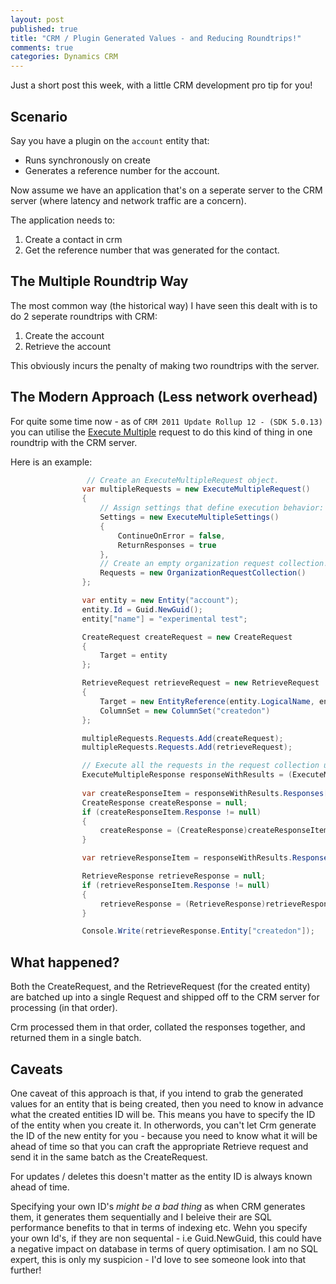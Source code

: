 ```yaml
---
layout: post
published: true
title: "CRM / Plugin Generated Values - and Reducing Roundtrips!"
comments: true
categories: Dynamics CRM
---
```


Just a short post this week, with a little CRM development pro tip for you!

## Scenario
Say you have a plugin on the `account` entity that:

- Runs synchronously on create
- Generates a reference number for the account.

Now assume we have an application that's on a seperate server to the CRM server (where latency and network traffic are a concern).

The application needs to:

1. Create a contact in crm
2. Get the reference number that was generated for the contact.

## The Multiple Roundtrip Way
The most common way (the historical way) I have seen this dealt with is to do 2 seperate roundtrips with CRM:

1. Create the account
2. Retrieve the account

This obviously incurs the penalty of making two roundtrips with the server.

## The Modern Approach (Less network overhead)
For quite some time now - as of `CRM 2011 Update Rollup 12 - (SDK 5.0.13)` you can utilise the [Execute Multiple](http://msdn.microsoft.com/en-gb/library/jj863604(v=crm.5).aspx) request to do this kind of thing in one roundtrip with the CRM server.

Here is an example:

``` csharp
 				 // Create an ExecuteMultipleRequest object.
                var multipleRequests = new ExecuteMultipleRequest()
                {
                    // Assign settings that define execution behavior: continue on error, return responses. 
                    Settings = new ExecuteMultipleSettings()
                    {
                        ContinueOnError = false,
                        ReturnResponses = true
                    },
                    // Create an empty organization request collection.
                    Requests = new OrganizationRequestCollection()
                };

                var entity = new Entity("account");
                entity.Id = Guid.NewGuid();
                entity["name"] = "experimental test";

                CreateRequest createRequest = new CreateRequest
                {
                    Target = entity
                };

                RetrieveRequest retrieveRequest = new RetrieveRequest
                {
                    Target = new EntityReference(entity.LogicalName, entity.Id),
                    ColumnSet = new ColumnSet("createdon")
                };

                multipleRequests.Requests.Add(createRequest);
                multipleRequests.Requests.Add(retrieveRequest);

                // Execute all the requests in the request collection using a single web method call.
                ExecuteMultipleResponse responseWithResults = (ExecuteMultipleResponse)orgService.Execute(multipleRequests);
                             
                var createResponseItem = responseWithResults.Responses[0];
                CreateResponse createResponse = null;
                if (createResponseItem.Response != null)
                {
                    createResponse = (CreateResponse)createResponseItem.Response;
                }

                var retrieveResponseItem = responseWithResults.Responses[1];

                RetrieveResponse retrieveResponse = null;
                if (retrieveResponseItem.Response != null)
                {
                    retrieveResponse = (RetrieveResponse)retrieveResponseItem.Response;
                }

                Console.Write(retrieveResponse.Entity["createdon"]);

```

## What happened?
Both the CreateRequest, and the RetrieveRequest (for the created entity) are batched up into a single Request and shipped off to the CRM server for processing (in that order).

Crm processed them in that order, collated the responses together, and returned them in a single batch.

## Caveats
One caveat of this approach is that, if you intend to grab the generated values for an entity that is being created, then you need to know in advance what the created entities ID will be. This means you have to specify the ID of the entity when you create it. In otherwords, you can't let Crm generate the ID of the new entity for you - because you need to know what it will be ahead of time so that you can craft the appropriate Retrieve request and send it in the same batch as the CreateRequest.

For updates / deletes this doesn't matter as the entity ID is always known ahead of time.

Specifying your own ID's _might be a bad thing_ as when CRM generates them, it generates them sequentially and I beleive their are SQL performance benefits to that in terms of indexing etc. Wehn you specify your own Id's, if they are non sequental - i.e Guid.NewGuid, this could have a negative impact on database in terms of query optimisation. I am no SQL expert, this is only my suspicion - I'd love to see someone look into that further!
